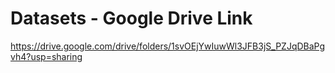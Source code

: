 # Datasets - Google Drive Link

https://drive.google.com/drive/folders/1svOEjYwIuwWl3JFB3jS_PZJqDBaPgvh4?usp=sharing
